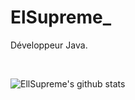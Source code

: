 # ElSupreme_

Développeur Java.

<br>


![EllSupreme's github stats](https://github-readme-stats.vercel.app/api?username=EllSupreme&show_icons=true&hide_border=true&count_private=true)

